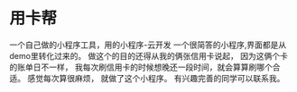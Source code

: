 # 用卡帮
一个自己做的小程序工具，用的小程序-云开发
  一个很简答的小程序,界面都是从demo里转化过来的。
  做这个的目的还得从我的俩张信用卡说起， 因为这俩个卡的账单日不一样， 我每次刷信用卡的时候想晚还一段时间，就会算算刷哪个合适。 感觉每次算很麻烦， 就做了这个小程序。 有兴趣完善的同学可以联系我。
  
